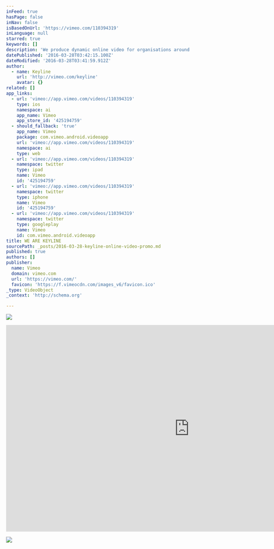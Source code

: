 ```yaml
---
inFeed: true
hasPage: false
inNav: false
isBasedOnUrl: 'https://vimeo.com/110394319'
inLanguage: null
starred: true
keywords: []
description: 'We produce dynamic online video for organisations around the world. We work collaboratively with businesses, associations and charities to create innovative and cost-effective content, including online promos, event films, explainer videos, executive interviews, webinars and live broadcasts.   ONLINE VIDEO CONTENT Connect with customers Share your expertise Promote your brand Reach new markets Tell your story Keyline has a global network of filmmakers and content developers with years of experience across a wide range of corporate video, documentaries, short films, commercials and pop promos.  See a selection of our recent projects…'
datePublished: '2016-03-28T03:42:15.100Z'
dateModified: '2016-03-28T03:41:59.912Z'
author:
  - name: Keyline
    url: 'http://vimeo.com/keyline'
    avatar: {}
related: []
app_links:
  - url: 'vimeo://app.vimeo.com/videos/110394319'
    type: ios
    namespace: ai
    app_name: Vimeo
    app_store_id: '425194759'
  - should_fallback: 'true'
    app_name: Vimeo
    package: com.vimeo.android.videoapp
    url: 'vimeo://app.vimeo.com/videos/110394319'
    namespace: ai
    type: web
  - url: 'vimeo://app.vimeo.com/videos/110394319'
    namespace: twitter
    type: ipad
    name: Vimeo
    id: '425194759'
  - url: 'vimeo://app.vimeo.com/videos/110394319'
    namespace: twitter
    type: iphone
    name: Vimeo
    id: '425194759'
  - url: 'vimeo://app.vimeo.com/videos/110394319'
    namespace: twitter
    type: googleplay
    name: Vimeo
    id: com.vimeo.android.videoapp
title: WE ARE KEYLINE
sourcePath: _posts/2016-03-28-keyline-online-video-promo.md
published: true
authors: []
publisher:
  name: Vimeo
  domain: vimeo.com
  url: 'https://vimeo.com/'
  favicon: 'https://f.vimeocdn.com/images_v6/favicon.ico'
_type: VideoObject
_context: 'http://schema.org'

---
```

![](https://the-grid-user-content.s3-us-west-2.amazonaws.com/d0cff365-cfe3-4920-b7ee-319c8505904a.png)

<iframe src="https://cdn.embedly.com/widgets/media.html?src=https%3A%2F%2Fplayer.vimeo.com%2Fvideo%2F110394319&amp;url=https%3A%2F%2Fvimeo.com%2F110394319&amp;image=http%3A%2F%2Fi.vimeocdn.com%2Fvideo%2F494811430_1280.jpg&amp;key=b7d04c9b404c499eba89ee7072e1c4f7&amp;type=text%2Fhtml&amp;schema=vimeo" width="1000" height="563" scrolling="no" frameborder="0" allowfullscreen="allowfullscreen" style=""></iframe>

![](https://the-grid-user-content.s3-us-west-2.amazonaws.com/d37a5ae1-8a29-49af-8a16-a3a336fd0fa7.jpg)